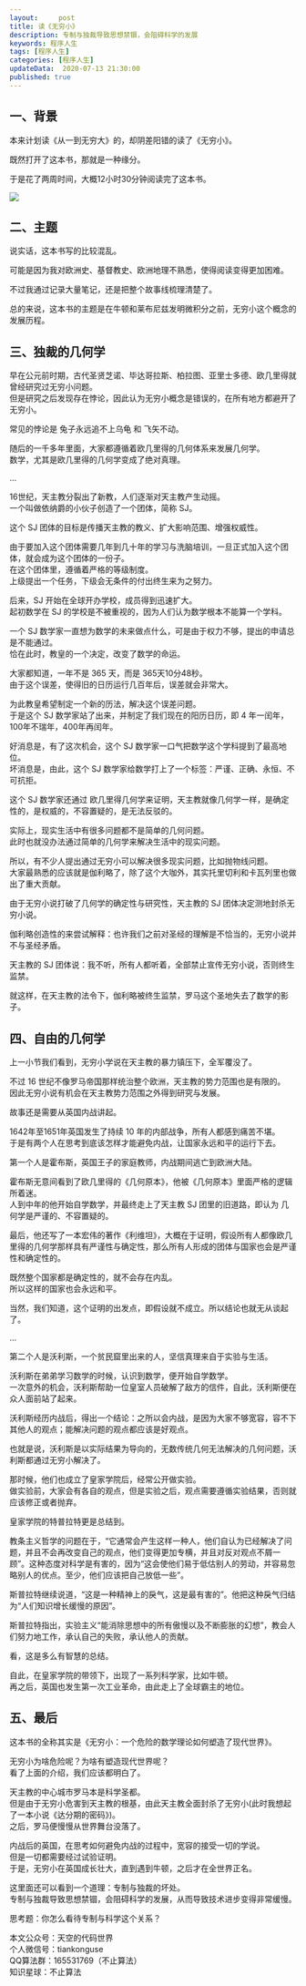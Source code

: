 ```yaml
---   
layout:     post  
title: 读《无穷小》  
description: 专制与独裁导致思想禁锢，会阻碍科学的发展    
keywords: 程序人生  
tags: [程序人生]    
categories: [程序人生]  
updateData:  2020-07-13 21:30:00  
published: true  
---  
```



## 一、背景  

本来计划读《从一到无穷大》的，却阴差阳错的读了《无穷小》。  


既然打开了这本书，那就是一种缘分。  


于是花了两周时间，大概12小时30分钟阅读完了这本书。  


![](//res2020.tiankonguse.com/images/2020/07/13/001.png)  



## 二、主题  


说实话，这本书写的比较混乱。  


可能是因为我对欧洲史、基督教史、欧洲地理不熟悉，使得阅读变得更加困难。  


不过我通过记录大量笔记，还是把整个故事线梳理清楚了。  


总的来说，这本书的主题是在牛顿和莱布尼兹发明微积分之前，无穷小这个概念的发展历程。  


## 三、独裁的几何学  


早在公元前时期，古代圣贤芝诺、毕达哥拉斯、柏拉图、亚里士多德、欧几里得就曾经研究过无穷小问题。  
但是研究之后发现存在悖论，因此认为无穷小概念是错误的，在所有地方都避开了无穷小。  


常见的悖论是 兔子永远追不上乌龟 和 飞矢不动。  


随后的一千多年里面，大家都遵循着欧几里得的几何体系来发展几何学。  
数学，尤其是欧几里得的几何学变成了绝对真理。  


...  


16世纪，天主教分裂出了新教，人们逐渐对天主教产生动摇。  
一个叫做依纳爵的小伙子创造了一个团体，简称 SJ。  


这个 SJ 团体的目标是传播天主教的教义、扩大影响范围、增强权威性。  


由于要加入这个团体需要几年到几十年的学习与洗脑培训，一旦正式加入这个团体，就会成为这个团体的一份子。  
在这个团体里，遵循着严格的等级制度。  
上级提出一个任务，下级会无条件的付出终生来为之努力。  


后来，SJ 开始在全球开办学校，成员得到迅速扩大。  
起初数学在 SJ 的学校是不被重视的，因为人们认为数学根本不能算一个学科。  


一个 SJ 数学家一直想为数学的未来做点什么，可是由于权力不够，提出的申请总是不能通过。  
恰在此时，教皇的一个决定，改变了数学的命运。  



大家都知道，一年不是 365 天，而是 365天10分48秒。  
由于这个误差，使得旧的日历运行几百年后，误差就会非常大。  


为此教皇希望制定一个新的历法，解决这个误差问题。  
于是这个 SJ 数学家站了出来，并制定了我们现在的阳历日历，即 4 年一闰年，100年不瑞年，400年再闰年。  


好消息是，有了这次机会，这个 SJ 数学家一口气把数学这个学科提到了最高地位。  
坏消息是，由此，这个 SJ 数学家给数学打上了一个标签：严谨、正确、永恒、不可抗拒。  


这个 SJ 数学家还通过 欧几里得几何学来证明，天主教就像几何学一样，是确定性的，是权威的，不容置疑的，是无法反驳的。  



实际上，现实生活中有很多问题都不是简单的几何问题。  
此时也就没办法通过简单的几何学来解决生活中的现实问题。  


所以，有不少人提出通过无穷小可以解决很多现实问题，比如抛物线问题。  
大家最熟悉的应该就是伽利略了，除了这个大咖外，其实托里切利和卡瓦列里也做出了重大贡献。  


由于无穷小说打破了几何学的确定性与研究性，天主教的 SJ 团体决定测地封杀无穷小说。  


伽利略创造性的来尝试解释：也许我们之前对圣经的理解是不恰当的，无穷小说并不与圣经矛盾。  


天主教的 SJ 团体说：我不听，所有人都听着，全部禁止宣传无穷小说，否则终生监禁。  


就这样，在天主教的法令下，伽利略被终生监禁，罗马这个圣地失去了数学的影子。  



## 四、自由的几何学  


上一小节我们看到，无穷小学说在天主教的暴力镇压下，全军覆没了。  


不过 16 世纪不像罗马帝国那样统治整个欧洲，天主教的势力范围也是有限的。  
因此无穷小说有机会在天主教势力范围之外得到研究与发展。  


故事还是需要从英国内战讲起。  


1642年至1651年英国发生了持续 10 年的内部战争，所有人都感到痛苦不堪。  
于是有两个人在思考到底该怎样才能避免内战，让国家永远和平的运行下去。  


第一个人是霍布斯，英国王子的家庭教师，内战期间逃亡到欧洲大陆。  


霍布斯无意间看到了欧几里得的《几何原本》，他被《几何原本》里面严格的逻辑所着迷。  
人到中年的他开始自学数学，并最终走上了天主教 SJ 团里的旧道路，即认为 几何学是严谨的、不容置疑的。  


最后，他还写了一本宏伟的著作《利维坦》，大概在于证明，假设所有人都像欧几里得的几何学那样具有严谨性与确定性，那么所有人形成的团体与国家也会是严谨性和确定性的。  


既然整个国家都是确定性的，就不会存在内乱。  
所以这样的国家也会永远和平。  


当然，我们知道，这个证明的出发点，即假设就不成立。所以结论也就无从谈起了。  


...



第二个人是沃利斯，一个贫民窟里出来的人，坚信真理来自于实验与生活。  


沃利斯在弟弟学习数学的时候，认识到数学，便开始自学数学。  
一次意外的机会，沃利斯帮助一位皇室人员破解了敌方的信件，自此，沃利斯便在众人面前站了起来。  


沃利斯经历内战后，得出一个结论：之所以会内战，是因为大家不够宽容，容不下其他人的观点；能解决问题的观点都应该是好观点。  


也就是说，沃利斯是以实际结果为导向的，无数传统几何无法解决的几何问题，沃利斯都通过无穷小解决了。  


那时候，他们也成立了皇家学院后，经常公开做实验。  
做实验前，大家会有各自的观点，但是实验之后，观点需要遵循实验结果，否则就应该修正或者抛弃。  


皇家学院的特普拉特更是总结到。  


教条主义哲学的问题在于，“它通常会产生这样一种人，他们自认为已经解决了问题，并且不会再改变自己的观点，他们变得更加专横，并且对反对观点不屑一顾”。这种态度对科学是有害的，因为“这会使他们易于低估别人的劳动，并容易忽略别人的优点。至少，他们应该把自己放低一些”。  


斯普拉特继续说道，“这是一种精神上的戾气，这是最有害的”。他把这种戾气归结为“人们知识增长缓慢的原因”。  


斯普拉特指出，实验主义“能消除思想中的所有傲慢以及不断膨胀的幻想”，教会人们努力地工作，承认自己的失败，承认他人的贡献。  


看，这是多么有智慧的总结。  



自此，在皇家学院的带领下，出现了一系列科学家，比如牛顿。  
再之后，英国也发生第一次工业革命，由此走上了全球霸主的地位。  



## 五、最后  


这本书的全称其实是《无穷小：一个危险的数学理论如何塑造了现代世界》。  


无穷小为啥危险呢？为啥有塑造现代世界呢？  
看了上面的介绍，我们应该都明白了。  


天主教的中心城市罗马本是科学圣都。  
但是由于无穷小危害到天主教的根基，由此天主教全面封杀了无穷小(此时我想起了一本小说《达分期的密码》)。  
之后，罗马便慢慢从世界舞台没落了。  


内战后的英国，在思考如何避免内战的过程中，宽容的接受一切的学说。  
但是一切都需要经过试验证明。  
于是，无穷小在英国成长壮大，直到遇到牛顿，之后才在全世界正名。  


这里面还可以看到一个道理：专制与独裁的坏处。  
专制与独裁导致思想禁锢，会阻碍科学的发展，从而导致技术进步变得非常缓慢。  


思考题：你怎么看待专制与科学这个关系？  





本文公众号：天空的代码世界  
个人微信号：tiankonguse  
QQ算法群：165531769（不止算法）  
知识星球：不止算法  

